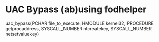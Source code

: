 # UAC Bypass (ab)using fodhelper
  
uac_bypass(PCHAR file_to_execute, HMODULE kernel32, PROCEDURE getprocaddress, SYSCALL_NUMBER ntcreatekey, SYSCALL_NUMBER netsetvaluekey)  

